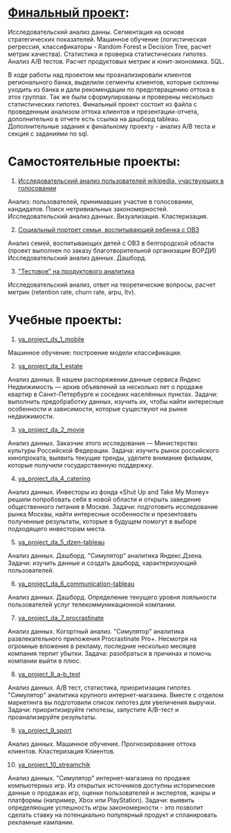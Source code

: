 # [Финальный проект](https://github.com/ziadove/ya_project_final):
Исследовательский анализ данны. Сегментация на основе стратегических показателей. Машинное обучение (логистическая регрессия, классификаторы - Random Forest и Decision Tree, расчет метрик качества).
Статистика и проверка статистических гипотез. Анализ A/B тестов. Расчет продуктовых метрик и юнит-экономика. SQL.


В ходе работы над проектом мы проанализировали клиентов регионального банка, выделили сегменты клиентов, которые склонны уходить из банка и дали рекомендации по предотвращению оттока в этох группах.
Так же были сформулированы и проверены несколько статистических гипотез.
Финальный проект состоит из файла с проведенным анализом оттока клиентов и презентации-отчета, дополнительно в отчете есть ссылка на дашборд tableau.
Дополнительные задания к финальному проекту - анализ A/B теста и секция с заданиями по sql.

# Самостоятельные проекты:
1. [Исследовательский анализ пользователей wikipedia, участвующих в голосовании](https://github.com/ziadove/master_wiki)

Анализ: пользователей, принимавших участие в голосовании, кандидатов. Поиск нетривиальных закономерностей. 
Исследовательский анализ данных. Визуализация. Кластеризация.

2. [Социальный портрет семьи, воспитывающей ребенка с ОВЗ](https://github.com/ziadove/master_special_needs)

Анализ семей, воспитывающих детей с ОВЗ в белгородской области (проект выполнен по заказу благотворительной организации ВОРДИ)
Исследовательский анализ данных. Дашборд.

3. ["Тестовое" на продуктового аналитика](https://github.com/ziadove/master_metrics)
   
Исследовательский анализ, ответ на теоретические вопросы, расчет метрик (retention rate, churn rate, arpu, ltv).

# Учебные проекты:
1. [ya_project_ds_1_mobile](https://github.com/ziadove/ya_project_ds_1_mobile)

Машинное обучение: построение модели классификации.

2. [ya_project_da_1_estate](https://github.com/ziadove/ya_project_da_1_estate)

Анализ данных.
В нашем распоряжении данные сервиса Яндекс Недвижимость — архив объявлений за несколько лет о продаже квартир в Санкт-Петербурге и соседних населённых пунктах. Задачи: выполнить предобработку данных, изучить их, чтобы найти интересные особенности и зависимости, которые существуют на рынке недвижимости.

3. [ya_project_da_2_movie](https://github.com/ziadove/ya_project_da_2_movie)

Анализ данных. 
Заказчик этого исследования — Министерство культуры Российской Федерации. Задача: изучить рынок российского кинопроката, выявить текущие тренды, уделите внимание фильмам, которые получили государственную поддержку.

4. [ya_project_da_4_catering](https://github.com/ziadove/ya_project_da_4_catering)

Анализ данных.
Инвесторы из фонда «Shut Up and Take My Money» решили попробовать себя в новой области и открыть заведение общественного питания в Москве. Задачи: подготовить исследование рынка Москвы, найти интересные особенности и презентовать полученные результаты, которые в будущем помогут в выборе подходящего инвесторам места.

5. [ya_project_da_5_dzen-tableau](https://github.com/ziadove/ya_project_da_5_dzen-tableau)

Анализ данных. Дашборд.
"Симулятор" аналитика Яндекс.Дзена. Задачи: изучить данные и создать дашборд, характеризующий пользователей.

6. [ya_project_da_6_communication-tableau](https://github.com/ziadove/ya_project_da_6_communication-tableau)

Анализ данных. Дашборд.
Определение текущего уровня лояльности пользователей услуг телекоммуникационной компании.

7. [ya_project_da_7_procrastinate](https://github.com/ziadove/ya_project_da_7_procrastinate)

Анализ данных. Когортный анализ.
"Симулятор" аналитика развлекательного приложения Procrastinate Pro+. Несмотря на огромные вложения в рекламу, последние несколько месяцев компания терпит убытки. Задача: разобраться в причинах и помочь компании выйти в плюс. 

8. [ya_project_8_a-b_test](https://github.com/ziadove/ya_project_8_a-b_test)

Анализ данных. A/B тест, статистика, приоритизация гипотез.
"Симулятор" аналитика крупного интернет-магазина. Вместе с отделом маркетинга вы подготовили список гипотез для увеличения выручки. Задачи: приоритизируйте гипотезы, запустите A/B-тест и проанализируйте результаты.

9. [ya_project_9_sport](https://github.com/ziadove/ya_project_9_sport/tree/main)

Анализ данных. Машинное обучение. 
Прогнозирование оттока клиентов. Кластеризация Клиентов.

10. [ya_project_10_streamchik](https://github.com/ziadove/ya_project_10_streamchik)

Анализ данных. 
"Симулятор" интернет-магазина по продаже компьютерных игр. Из открытых источников доступны исторические данные о продажах игр, оценки пользователей и экспертов, жанры и платформы (например, Xbox или PlayStation). Задачи: выявить определяющие успешность игры закономерности - это позволит сделать ставку на потенциально популярный продукт и спланировать рекламные кампании.
